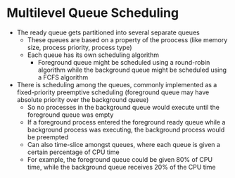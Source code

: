 # Multilevel Queue Scheduling

* The ready queue gets partitioned into several separate queues
  * These queues are based on a property of the proocess (like memory size, process priority, process type)
  * Each queue has its own scheduling algorithm
    * Foreground queue might be scheduled using a round-robin algorithm while the background queue might be scheduled using a FCFS algorithm
* There is scheduling among the queues, commonly implemented as a fixed-priority preemptive scheduling (foreground queue may have absolute priority over the background queue)
  * So no processes in the background queue would execute until the foreground queue was empty
  * If a foreground process entered the foreground ready queue while a background process was executing, the background process would be preempted
  * Can also time-slice amongst queues, where each queue is given a certain percentage of CPU time
  * For example, the foreground queue could be given 80% of CPU time, while the background queue receives 20% of the CPU time
